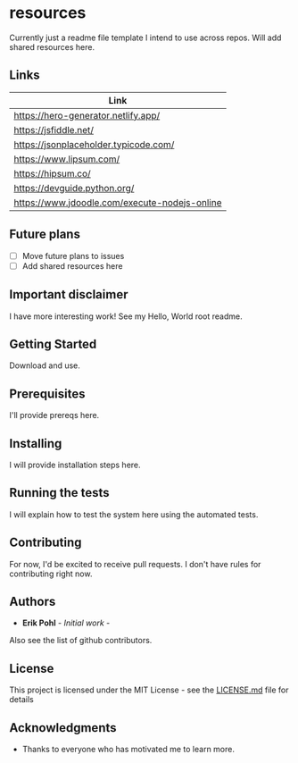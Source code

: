 # resources 

Currently just a readme file template I intend to use across repos.
Will add shared resources here.

## Links
|Link                                  |
|--------------------------------------|
|https://hero-generator.netlify.app/   |
|https://jsfiddle.net/                 |
|https://jsonplaceholder.typicode.com/ |
|https://www.lipsum.com/               |
|https://hipsum.co/                    |
|https://devguide.python.org/          |
|https://www.jdoodle.com/execute-nodejs-online|


## Future plans

- [ ] Move future plans to issues
- [ ] Add shared resources here

## Important disclaimer

I have more interesting work!  See my Hello, World root readme.


## Getting Started

Download and use.

## Prerequisites

I'll provide prereqs here.

## Installing

I will provide installation steps here.

## Running the tests

I will explain how to test the system here using the automated tests.

## Contributing

For now, I'd be excited to receive pull requests.  I don't have rules for contributing right now.

## Authors

* **Erik Pohl** - *Initial work* - 

Also see the list of github contributors.

## License

This project is licensed under the MIT License - see the [LICENSE.md](LICENSE.md) file for details

## Acknowledgments

* Thanks to everyone who has motivated me to learn more.